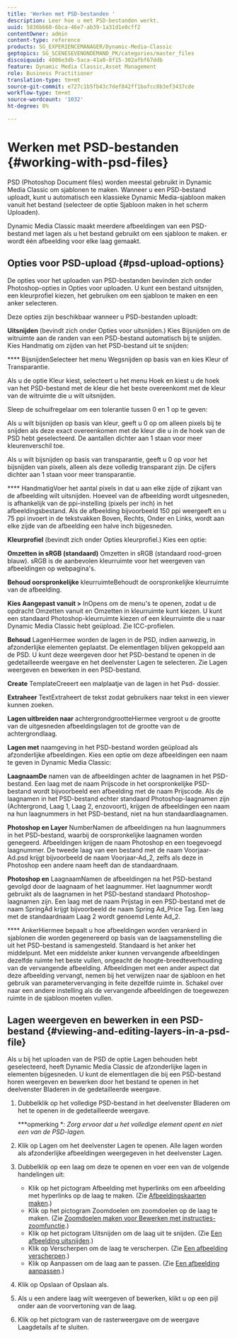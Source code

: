 ```yaml
---
title: 'Werken met PSD-bestanden '
description: Leer hoe u met PSD-bestanden werkt.
uuid: 5836b660-6bca-46e7-ab39-1a31d1e0cff2
contentOwner: admin
content-type: reference
products: SG_EXPERIENCEMANAGER/Dynamic-Media-Classic
geptopics: SG_SCENESEVENONDEMAND_PK/categories/master_files
discoiquuid: 4086e3db-5aca-41a0-8f15-302afbf67ddb
feature: Dynamic Media Classic,Asset Management
role: Business Practitioner
translation-type: tm+mt
source-git-commit: e727c1b5fb43c7def842ff1bafcc8b3ef3437cde
workflow-type: tm+mt
source-wordcount: '1032'
ht-degree: 0%

---
```



# Werken met PSD-bestanden {#working-with-psd-files}

PSD (Photoshop Document files) worden meestal gebruikt in Dynamic Media Classic om sjablonen te maken. Wanneer u een PSD-bestand uploadt, kunt u automatisch een klassieke Dynamic Media-sjabloon maken vanuit het bestand (selecteer de optie Sjabloon maken in het scherm Uploaden).

Dynamic Media Classic maakt meerdere afbeeldingen van een PSD-bestand met lagen als u het bestand gebruikt om een sjabloon te maken. er wordt één afbeelding voor elke laag gemaakt.

## Opties voor PSD-upload {#psd-upload-options}

De opties voor het uploaden van PSD-bestanden bevinden zich onder Photoshop-opties in Opties voor uploaden. U kunt een bestand uitsnijden, een kleurprofiel kiezen, het gebruiken om een sjabloon te maken en een anker selecteren.

Deze opties zijn beschikbaar wanneer u PSD-bestanden uploadt:

**Uitsnijden**  (bevindt zich onder Opties voor uitsnijden.) Kies Bijsnijden om de witruimte aan de randen van een PSD-bestand automatisch bij te snijden. Kies Handmatig om zijden van het PSD-bestand uit te snijden:

**** BijsnijdenSelecteer het menu Wegsnijden op basis van en kies Kleur of Transparantie.

Als u de optie Kleur kiest, selecteert u het menu Hoek en kiest u de hoek van het PSD-bestand met de kleur die het beste overeenkomt met de kleur van de witruimte die u wilt uitsnijden.

Sleep de schuifregelaar om een tolerantie tussen 0 en 1 op te geven:

Als u wilt bijsnijden op basis van kleur, geeft u 0 op om alleen pixels bij te snijden als deze exact overeenkomen met de kleur die u in de hoek van de PSD hebt geselecteerd. De aantallen dichter aan 1 staan voor meer kleurenverschil toe.

Als u wilt bijsnijden op basis van transparantie, geeft u 0 op voor het bijsnijden van pixels, alleen als deze volledig transparant zijn. De cijfers dichter aan 1 staan voor meer transparantie.

**** HandmatigVoer het aantal pixels in dat u aan elke zijde of zijkant van de afbeelding wilt uitsnijden. Hoeveel van de afbeelding wordt uitgesneden, is afhankelijk van de ppi-instelling (pixels per inch) in het afbeeldingsbestand. Als de afbeelding bijvoorbeeld 150 ppi weergeeft en u 75 ppi invoert in de tekstvakken Boven, Rechts, Onder en Links, wordt aan elke zijde van de afbeelding een halve inch bijgesneden.

**Kleurprofiel**  (bevindt zich onder Opties kleurprofiel.) Kies een optie:

**Omzetten in sRGB (standaard)** Omzetten in sRGB (standaard rood-groen blauw). sRGB is de aanbevolen kleurruimte voor het weergeven van afbeeldingen op webpagina&#39;s.

**Behoud oorspronkelijke** kleurruimteBehoudt de oorspronkelijke kleurruimte van de afbeelding.

**Kies Aangepast vanuit >** InOpens om de menu&#39;s te openen, zodat u de opdracht Omzetten vanuit en Omzetten in kleurruimte kunt kiezen. U kunt een standaard Photoshop-kleurruimte kiezen of een kleurruimte die u naar Dynamic Media Classic hebt geüpload. Zie ICC-profielen.

**Behoud** LagenHiermee worden de lagen in de PSD, indien aanwezig, in afzonderlijke elementen geplaatst. De elementlagen blijven gekoppeld aan de PSD. U kunt deze weergeven door het PSD-bestand te openen in de gedetailleerde weergave en het deelvenster Lagen te selecteren. Zie Lagen weergeven en bewerken in een PSD-bestand.

**Create** TemplateCreeert een malplaatje van de lagen in het Psd- dossier.

**Extraheer** TextExtraheert de tekst zodat gebruikers naar tekst in een viewer kunnen zoeken.

**Lagen uitbreiden naar** achtergrondgrootteHiermee vergroot u de grootte van de uitgesneden afbeeldingslagen tot de grootte van de achtergrondlaag.

**Lagen met** naamgeving in het PSD-bestand worden geüpload als afzonderlijke afbeeldingen. Kies een optie om deze afbeeldingen een naam te geven in Dynamic Media Classic:

**LaagnaamDe** namen van de afbeeldingen achter de laagnamen in het PSD-bestand. Een laag met de naam Prijscode in het oorspronkelijke PSD-bestand wordt bijvoorbeeld een afbeelding met de naam Prijscode. Als de laagnamen in het PSD-bestand echter standaard Photoshop-laagnamen zijn (Achtergrond, Laag 1, Laag 2, enzovoort), krijgen de afbeeldingen een naam na hun laagnummers in het PSD-bestand, niet na hun standaardlaagnamen.

**Photoshop en Layer** NumberNamen de afbeeldingen na hun laagnummers in het PSD-bestand, waarbij de oorspronkelijke laagnamen worden genegeerd. Afbeeldingen krijgen de naam Photoshop en een toegevoegd laagnummer. De tweede laag van een bestand met de naam Voorjaar-Ad.psd krijgt bijvoorbeeld de naam Voorjaar-Ad_2, zelfs als deze in Photoshop een andere naam heeft dan de standaardnaam.

**Photoshop en** LaagnaamNamen de afbeeldingen na het PSD-bestand gevolgd door de laagnaam of het laagnummer. Het laagnummer wordt gebruikt als de laagnamen in het PSD-bestand standaard Photoshop-laagnamen zijn. Een laag met de naam Prijstag in een PSD-bestand met de naam SpringAd krijgt bijvoorbeeld de naam Spring Ad_Price Tag. Een laag met de standaardnaam Laag 2 wordt genoemd Lente Ad_2.

**** AnkerHiermee bepaalt u hoe afbeeldingen worden verankerd in sjablonen die worden gegenereerd op basis van de laagsamenstelling die uit het PSD-bestand is samengesteld. Standaard is het anker het middelpunt. Met een middelste anker kunnen vervangende afbeeldingen dezelfde ruimte het beste vullen, ongeacht de hoogte-breedteverhouding van de vervangende afbeelding. Afbeeldingen met een ander aspect dat deze afbeelding vervangt, nemen bij het verwijzen naar de sjabloon en het gebruik van parametervervanging in feite dezelfde ruimte in. Schakel over naar een andere instelling als de vervangende afbeeldingen de toegewezen ruimte in de sjabloon moeten vullen.

## Lagen weergeven en bewerken in een PSD-bestand {#viewing-and-editing-layers-in-a-psd-file}

Als u bij het uploaden van de PSD de optie Lagen behouden hebt geselecteerd, heeft Dynamic Media Classic de afzonderlijke lagen in elementen bijgesneden. U kunt de elementlagen die bij een PSD-bestand horen weergeven en bewerken door het bestand te openen in het deelvenster Bladeren in de gedetailleerde weergave.

1. Dubbelklik op het volledige PSD-bestand in het deelvenster Bladeren om het te openen in de gedetailleerde weergave.

   ***opmerking **: Zorg ervoor dat u het volledige element opent en niet een van de PSD-lagen.*

1. Klik op Lagen om het deelvenster Lagen te openen. Alle lagen worden als afzonderlijke afbeeldingen weergegeven in het deelvenster Lagen.
1. Dubbelklik op een laag om deze te openen en voer een van de volgende handelingen uit:

   * Klik op het pictogram Afbeelding met hyperlinks om een afbeelding met hyperlinks op de laag te maken. (Zie [Afbeeldingskaarten maken](creating-image-maps.md#creating_image_maps).)
   * Klik op het pictogram Zoomdoelen om zoomdoelen op de laag te maken. (Zie [Zoomdoelen maken voor Bewerken met instructies-zoomfunctie](creating-zoom-targets-guided-zoom.md#creating_zoom_targets_for_guided_zoom).)
   * Klik op het pictogram Uitsnijden om de laag uit te snijden. (Zie [Een afbeelding uitsnijden](cropping-image.md#cropping_an_image).)
   * Klik op Verscherpen om de laag te verscherpen. (Zie [Een afbeelding verscherpen](sharpening-image.md#sharpening_an_image).)
   * Klik op Aanpassen om de laag aan te passen. (Zie [Een afbeelding aanpassen](adjusting-image.md#adjusting_an_image).)

1. Klik op Opslaan of Opslaan als.
1. Als u een andere laag wilt weergeven of bewerken, klikt u op een pijl onder aan de voorvertoning van de laag.
1. Klik op het pictogram van de rasterweergave om de weergave Laagdetails af te sluiten.

